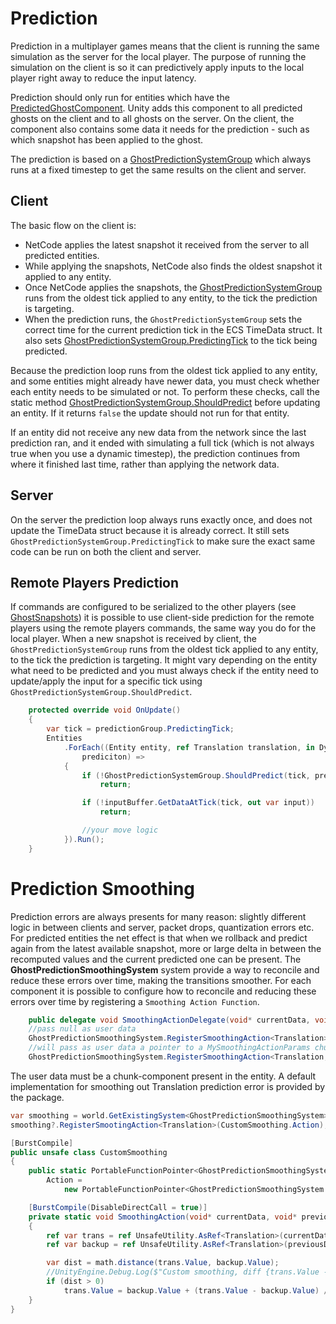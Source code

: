 # Prediction

Prediction in a multiplayer games means that the client is running the same simulation as the server for the local player. The purpose of running the simulation on the client is so it can predictively apply inputs to the local player right away to reduce the input latency.

Prediction should only run for entities which have the [PredictedGhostComponent](https://docs.unity3d.com/Packages/com.unity.netcode@latest/index.html?subfolder=/api/Unity.NetCode.PredictedGhostComponent.html). Unity adds this component to all predicted ghosts on the client and to all ghosts on the server. On the client, the component also contains some data it needs for the prediction - such as which snapshot has been applied to the ghost.

The prediction is based on a [GhostPredictionSystemGroup](https://docs.unity3d.com/Packages/com.unity.netcode@0latest/index.html?subfolder=/api/Unity.NetCode.GhostPredictionSystemGroup.html) which always runs at a fixed timestep to get the same results on the client and server.

## Client

The basic flow on the client is:
* NetCode applies the latest snapshot it received from the server to all predicted entities.
* While applying the snapshots, NetCode also finds the oldest snapshot it applied to any entity.
* Once NetCode applies the snapshots, the [GhostPredictionSystemGroup](https://docs.unity3d.com/Packages/com.unity.netcode@latest/index.html?subfolder=/api/Unity.NetCode.GhostPredictionSystemGroup.html) runs from the oldest tick applied to any entity, to the tick the prediction is targeting.
* When the prediction runs, the `GhostPredictionSystemGroup` sets the correct time for the current prediction tick in the ECS TimeData struct. It also sets [GhostPredictionSystemGroup.PredictingTick](https://docs.unity3d.com/Packages/com.unity.netcode@latest/index.html?subfolder=/api/Unity.NetCode.GhostPredictionSystemGroup.html#Unity_NetCode_GhostPredictionSystemGroup_PredictingTick) to the tick being predicted.

Because the prediction loop runs from the oldest tick applied to any entity, and some entities might already have newer data, you must check whether each entity needs to be simulated or not. To perform these checks, call the static method  [GhostPredictionSystemGroup.ShouldPredict](https://docs.unity3d.com/Packages/com.unity.netcode@latest/index.html?subfolder=/api/Unity.NetCode.GhostPredictionSystemGroup.html#Unity_NetCode_GhostPredictionSystemGroup_ShouldPredict_System_UInt32_Unity_NetCode_PredictedGhostComponent_) before updating an entity. If it returns `false` the update should not run for that entity.

If an entity did not receive any new data from the network since the last prediction ran, and it ended with simulating a full tick (which is not always true when you use a dynamic timestep), the prediction continues from where it finished last time, rather than applying the network data.

## Server

On the server the prediction loop always runs exactly once, and does not update the TimeData struct because it is already correct. It still sets `GhostPredictionSystemGroup.PredictingTick` to make sure the exact same code can be run on both the client and server.

## Remote Players Prediction
If commands are configured to be serialized to the other players (see [GhostSnapshots](ghost-snapshots.md#icommandData-serialization)) it is possible to use client-side prediction for the remote players using the remote players commands, the same way you do for the local player.
When a new snapshot is received by client, the `GhostPredictionSystemGroup` runs from the oldest tick applied to any entity, to the tick the prediction is targeting.  It might vary depending on the entity what need to be predicted and you must always check if the entity need to update/apply the input for a specific tick using `GhostPredictionSystemGroup.ShouldPredict`.

```c#
    protected override void OnUpdate()
    {
        var tick = predictionGroup.PredictingTick;
        Entities
            .ForEach((Entity entity, ref Translation translation, in DynamicBuffer<MyInput> inputBuffer, in PredictedGhostComponent
                prediciton) =>
            {
                if (!GhostPredictionSystemGroup.ShouldPredict(tick, prediciton))
                    return;

                if (!inputBuffer.GetDataAtTick(tick, out var input))
                    return;

                //your move logic
            }).Run();
    }
```
# Prediction Smoothing
Prediction errors are always presents for many reason: slightly different logic in between clients and server, packet drops, quantization errors etc.
For predicted entities the net effect is that when we rollback and predict again from the latest available snapshot, more or large delta in between the recomputed values and the current predicted one can be present.
The __GhostPredictionSmoothingSystem__ system provide a way to reconcile and reduce these errors over time, making the transitions smoother.
For each component it is possible to configure how to reconcile and reducing these errors over time by registering a `Smoothing Action Function`.
```c#
    public delegate void SmoothingActionDelegate(void* currentData, void* previousData, void* userData);
    //pass null as user data
    GhostPredictionSmoothingSystem.RegisterSmoothingAction<Translation>(MySmoothingAction);
    //will pass as user data a pointer to a MySmoothingActionParams chunk component
    GhostPredictionSmoothingSystem.RegisterSmoothingAction<Translation, MySmoothingActionParams>(DefaultTranslateSmoothingAction.Action);
```
The user data must be a chunk-component present in the entity. A default implementation for smoothing out Translation prediction error is provided by the package.

```c#
var smoothing = world.GetExistingSystem<GhostPredictionSmoothingSystem>();
smoothing?.RegisterSmootingAction<Translation>(CustomSmoothing.Action);

[BurstCompile]
public unsafe class CustomSmoothing
{
    public static PortableFunctionPointer<GhostPredictionSmoothingSystem.SmoothingActionDelegate>
        Action =
            new PortableFunctionPointer<GhostPredictionSmoothingSystem.SmoothingActionDelegate>(SmoothingAction);

    [BurstCompile(DisableDirectCall = true)]
    private static void SmoothingAction(void* currentData, void* previousData, void* userData)
    {
        ref var trans = ref UnsafeUtility.AsRef<Translation>(currentData);
        ref var backup = ref UnsafeUtility.AsRef<Translation>(previousData);

        var dist = math.distance(trans.Value, backup.Value);
        //UnityEngine.Debug.Log($"Custom smoothing, diff {trans.Value - backup.Value}, dist {dist}");
        if (dist > 0)
            trans.Value = backup.Value + (trans.Value - backup.Value) / dist;
    }
}
```